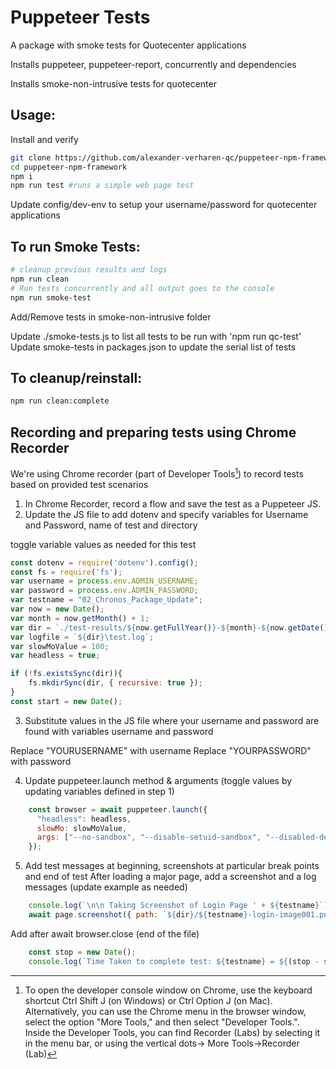 # Puppeteer Tests
A package with smoke tests for Quotecenter applications

Installs puppeteer, puppeteer-report, concurrently and dependencies

Installs smoke-non-intrusive tests for quotecenter

## Usage:
Install and verify

```bash
git clone https://github.com/alexander-verharen-qc/puppeteer-npm-framework
cd puppeteer-npm-framework
npm i
npm run test #runs a simple web page test
```

Update config/dev-env to setup your username/password for quotecenter applications

## To run Smoke Tests:

```bash
# cleanup previous results and logs
npm run clean
# Run tests concurrently and all output goes to the console
npm run smoke-test

```

Add/Remove tests in smoke-non-intrusive folder

Update ./smoke-tests.js to list all tests to be run with 'npm run qc-test'
Update smoke-tests in packages.json to update the serial list of tests


## To cleanup/reinstall:

```bash
npm run clean:complete
```

## Recording and preparing tests using Chrome Recorder

We're using Chrome recorder (part of Developer Tools[^devtools]) to record tests based on provided test scenarios


1. In Chrome Recorder, record a flow and save the test as a Puppeteer JS.
2. Update the JS file to add dotenv and specify variables for Username and Password, name of test and directory

toggle variable values as needed for this test
```javascript
const dotenv = require('dotenv').config();
const fs = require('fs');
var username = process.env.ADMIN_USERNAME;
var password = process.env.ADMIN_PASSWORD;
var testname = "02_Chronos_Package_Update";
var now = new Date();
var month = now.getMonth() + 1;
var dir = `./test-results/${now.getFullYear()}-${month}-${now.getDate()}/${testname}`;
var logfile = `${dir}\test.log`;
var slowMoValue = 100;
var headless = true;

if (!fs.existsSync(dir)){
    fs.mkdirSync(dir, { recursive: true });
}
const start = new Date();
```
3. Substitute values in the JS file where your username and password are found with variables username and password

Replace "YOURUSERNAME" with username
Replace "YOURPASSWORD" with password 

4. Update puppeteer.launch method & arguments (toggle values by updating variables defined in step 1)
```javascript
    const browser = await puppeteer.launch({
      "headless": headless,
      slowMo: slowMoValue,
      args: ["--no-sandbox", "--disable-setuid-sandbox", "--disabled-dev-shm-usa"]
    });
```
5. Add test messages at beginning, screenshots at particular break points and end of test
After loading a major page, add a screenshot and a log messages (update example as needed)
```javascript
    console.log(`\n\n Taking Screenshot of Login Page ' + ${testname}`);
    await page.screenshot({ path: `${dir}/${testname}-login-image001.png`, type: 'png' });
```


Add after await browser.close (end of the file)
```javascript
    const stop = new Date();
    console.log(`Time Taken to complete test: ${testname} = ${(stop - start)/1000} seconds`);
```

[^devtools]: To open the developer console window on Chrome, use the keyboard shortcut Ctrl Shift J (on Windows) or Ctrl Option J (on Mac). Alternatively, you can use the Chrome menu in the browser window, select the option "More Tools," and then select "Developer Tools.". Inside the Developer Tools, you can find Recorder (Labs) by selecting it in the menu bar, or using the vertical dots-> More Tools->Recorder (Lab)